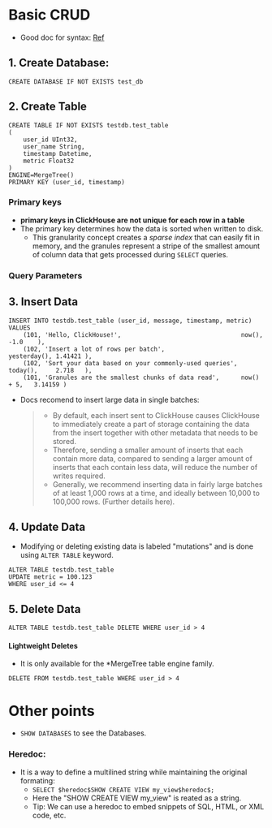 # Basic CRUD

- Good doc for syntax: [Ref](https://clickhouse.com/docs/sql-reference/syntax)

## 1. Create Database:
```clickhouse
CREATE DATABASE IF NOT EXISTS test_db
```
## 2. Create Table
```clickhouse
CREATE TABLE IF NOT EXISTS testdb.test_table
(
    user_id UInt32,
    user_name String,
    timestamp Datetime,
    metric Float32
)
ENGINE=MergeTree()
PRIMARY KEY (user_id, timestamp)
```
### Primary keys
- **primary keys in ClickHouse are not unique for each row in a table**
- The primary key determines how the data is sorted when written to disk.
  - This granularity concept creates a _sparse index_ that can easily fit in memory, and the granules represent a stripe of the smallest amount of column data that gets processed during `SELECT` queries.

### Query Parameters

## 3. Insert Data
```clickhouse
INSERT INTO testdb.test_table (user_id, message, timestamp, metric) VALUES
    (101, 'Hello, ClickHouse!',                                 now(),       -1.0    ),
    (102, 'Insert a lot of rows per batch',                     yesterday(), 1.41421 ),
    (102, 'Sort your data based on your commonly-used queries', today(),     2.718   ),
    (101, 'Granules are the smallest chunks of data read',      now() + 5,   3.14159 )
```
- Docs recomend to insert large data in single batches:
  > - By default, each insert sent to ClickHouse causes ClickHouse to immediately create a part of storage containing the data from the insert together with other metadata that needs to be stored.
  > - Therefore, sending a smaller amount of inserts that each contain more data, compared to sending a larger amount of inserts that each contain less data, will reduce the number of writes required.
  > - Generally, we recommend inserting data in fairly large batches of at least 1,000 rows at a time, and ideally between 10,000 to 100,000 rows. (Further details here).


## 4. Update Data
- Modifying or deleting existing data is labeled "mutations" and is done using `ALTER TABLE` keyword.
```clickhouse
ALTER TABLE testdb.test_table 
UPDATE metric = 100.123 
WHERE user_id <= 4
```

## 5. Delete Data

```clickhouse
ALTER TABLE testdb.test_table DELETE WHERE user_id > 4
```

#### Lightweight Deletes
- It is only available for the *MergeTree table engine family.
```clickhouse
DELETE FROM testdb.test_table WHERE user_id > 4
```

# Other points
- ``SHOW DATABASES`` to see the Databases.

### **Heredoc**:
- It is a way to define a multilined string while maintaining the original formating:
  - ``SELECT $heredoc$SHOW CREATE VIEW my_view$heredoc$;``
  - Here the "SHOW CREATE VIEW my_view" is reated as a string.
  - Tip: We can use a heredoc to embed snippets of SQL, HTML, or XML code, etc.

